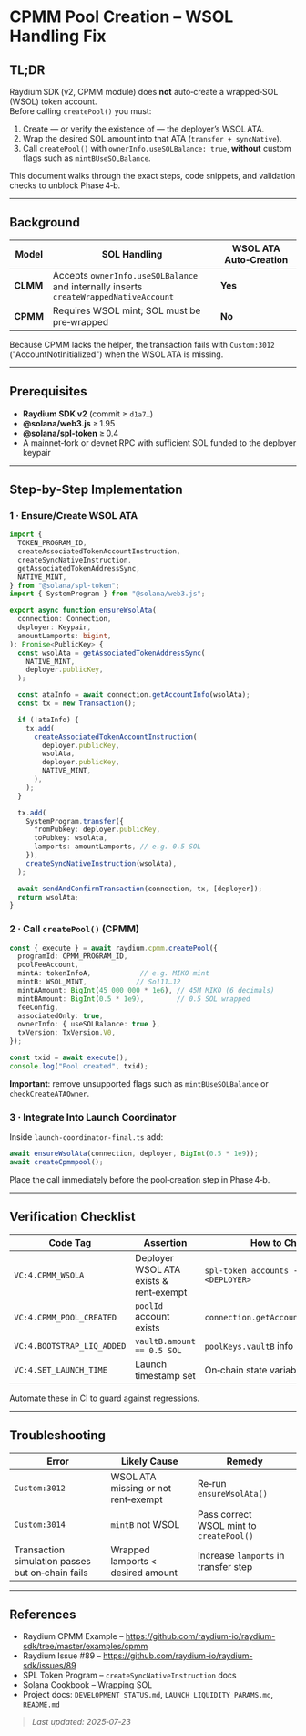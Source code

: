 # CPMM Pool Creation – WSOL Handling Fix

## TL;DR
Raydium SDK (v2, CPMM module) does **not** auto‑create a wrapped‑SOL (WSOL) token account.  
Before calling `createPool()` you must:

1. Create — or verify the existence of — the deployer’s WSOL ATA.
2. Wrap the desired SOL amount into that ATA (`transfer + syncNative`).
3. Call `createPool()` with `ownerInfo.useSOLBalance: true`, **without** custom flags such as `mintBUseSOLBalance`.

This document walks through the exact steps, code snippets, and validation checks to unblock Phase 4‑b.

---

## Background
| Model | SOL Handling | WSOL ATA Auto‑Creation |
|-------|--------------|------------------------|
| **CLMM** | Accepts `ownerInfo.useSOLBalance` and internally inserts `createWrappedNativeAccount` | **Yes** |
| **CPMM** | Requires WSOL mint; SOL must be pre‑wrapped | **No** |

Because CPMM lacks the helper, the transaction fails with `Custom:3012` ("AccountNotInitialized") when the WSOL ATA is missing.

---

## Prerequisites
* **Raydium SDK v2** (commit ≥ `d1a7…`)
* **@solana/web3.js** ≥ 1.95
* **@solana/spl‑token** ≥ 0.4
* A mainnet‑fork or devnet RPC with sufficient SOL funded to the deployer keypair

---

## Step‑by‑Step Implementation

### 1 · Ensure/Create WSOL ATA
```ts
import {
  TOKEN_PROGRAM_ID,
  createAssociatedTokenAccountInstruction,
  createSyncNativeInstruction,
  getAssociatedTokenAddressSync,
  NATIVE_MINT,
} from "@solana/spl-token";
import { SystemProgram } from "@solana/web3.js";

export async function ensureWsolAta(
  connection: Connection,
  deployer: Keypair,
  amountLamports: bigint,
): Promise<PublicKey> {
  const wsolAta = getAssociatedTokenAddressSync(
    NATIVE_MINT,
    deployer.publicKey,
  );

  const ataInfo = await connection.getAccountInfo(wsolAta);
  const tx = new Transaction();

  if (!ataInfo) {
    tx.add(
      createAssociatedTokenAccountInstruction(
        deployer.publicKey,
        wsolAta,
        deployer.publicKey,
        NATIVE_MINT,
      ),
    );
  }

  tx.add(
    SystemProgram.transfer({
      fromPubkey: deployer.publicKey,
      toPubkey: wsolAta,
      lamports: amountLamports, // e.g. 0.5 SOL
    }),
    createSyncNativeInstruction(wsolAta),
  );

  await sendAndConfirmTransaction(connection, tx, [deployer]);
  return wsolAta;
}
```

### 2 · Call `createPool()` (CPMM)
```ts
const { execute } = await raydium.cpmm.createPool({
  programId: CPMM_PROGRAM_ID,
  poolFeeAccount,
  mintA: tokenInfoA,            // e.g. MIKO mint
  mintB: WSOL_MINT,            // So111…12
  mintAAmount: BigInt(45_000_000 * 1e6), // 45M MIKO (6 decimals)
  mintBAmount: BigInt(0.5 * 1e9),        // 0.5 SOL wrapped
  feeConfig,
  associatedOnly: true,
  ownerInfo: { useSOLBalance: true },
  txVersion: TxVersion.V0,
});

const txid = await execute();
console.log("Pool created", txid);
```
**Important**: remove unsupported flags such as `mintBUseSOLBalance` or `checkCreateATAOwner`.

### 3 · Integrate Into Launch Coordinator
Inside `launch-coordinator-final.ts` add:
```ts
await ensureWsolAta(connection, deployer, BigInt(0.5 * 1e9));
await createCpmmpool();
```
Place the call immediately before the pool‑creation step in Phase 4‑b.

---

## Verification Checklist
| Code Tag | Assertion | How to Check |
|----------|-----------|--------------|
| `VC:4.CPMM_WSOLA` | Deployer WSOL ATA exists & rent‑exempt | `spl-token accounts --owner <DEPLOYER>` |
| `VC:4.CPMM_POOL_CREATED` | `poolId` account exists | `connection.getAccountInfo(poolId)` |
| `VC:4.BOOTSTRAP_LIQ_ADDED` | `vaultB.amount == 0.5 SOL` | `poolKeys.vaultB` info |
| `VC:4.SET_LAUNCH_TIME` | Launch timestamp set | On‑chain state variable != 0 |

Automate these in CI to guard against regressions.

---

## Troubleshooting
| Error | Likely Cause | Remedy |
|-------|-------------|--------|
| `Custom:3012` | WSOL ATA missing or not rent‑exempt | Re‑run `ensureWsolAta()` |
| `Custom:3014` | `mintB` not WSOL | Pass correct WSOL mint to `createPool()` |
| Transaction simulation passes but on‑chain fails | Wrapped lamports < desired amount | Increase `lamports` in transfer step |

---

## References
* Raydium CPMM Example – https://github.com/raydium-io/raydium-sdk/tree/master/examples/cpmm
* Raydium Issue #89 – https://github.com/raydium-io/raydium-sdk/issues/89
* SPL Token Program – `createSyncNativeInstruction` docs
* Solana Cookbook – Wrapping SOL
* Project docs: `DEVELOPMENT_STATUS.md`, `LAUNCH_LIQUIDITY_PARAMS.md`, `README.md`

> _Last updated: 2025‑07‑23_

